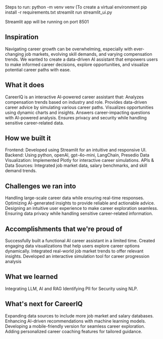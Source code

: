 Steps to run:
python -m venv venv (To create a virtual environment
pip install -r requirements.txt
streamlit run streamlit_ui.py

Streamlit app will be running on  port 8501



## Inspiration
Navigating career growth can be overwhelming, especially with ever-changing job markets, evolving skill demands, and varying compensation trends. We wanted to create a data-driven AI assistant that empowers users to make informed career decisions, explore opportunities, and visualize potential career paths with ease.

## What it does
CareerIQ is an interactive AI-powered career assistant that:
Analyzes compensation trends based on industry and role.
Provides data-driven career advice by simulating various career paths.
Visualizes opportunities using dynamic charts and insights.
Answers career-impacting questions with AI-powered analysis.
Ensures privacy and security while handling sensitive career-related data.

## How we built it
Frontend: Developed using Streamlit for an intuitive and responsive UI.
Backend: Using python, openAI, gpt-4o-mini, LangChain, Presedio
Data Visualization: Implemented Plotly for interactive career simulations.
APIs & Data Sources: Integrated job market data, salary benchmarks, and skill demand trends.

## Challenges we ran into
Handling large-scale career data while ensuring real-time responses.
Optimizing AI-generated insights to provide reliable and actionable advice.
Designing an intuitive user experience to make career exploration seamless.
Ensuring data privacy while handling sensitive career-related information.

## Accomplishments that we're proud of
Successfully built a functional AI career assistant in a limited time.
Created engaging data visualizations that help users explore career options dynamically.
Integrated real-world job market trends to offer relevant insights.
Developed an interactive simulation tool for career progression analysis

## What we learned
Integrating LLM, AI and RAG 
Identifying PII for Security using NLP.

## What's next for CareerIQ
Expanding data sources to include more job market and salary databases.
Enhancing AI-driven recommendations with machine learning models.
Developing a mobile-friendly version for seamless career exploration.
Adding personalized career coaching features for tailored guidance.
